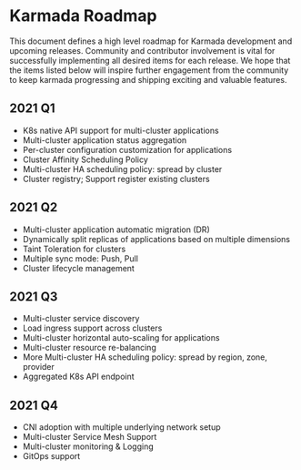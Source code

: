 # Karmada Roadmap

This document defines a high level roadmap for Karmada development and upcoming releases.
Community and contributor involvement is vital for successfully implementing all desired items for each release.
We hope that the items listed below will inspire further engagement from the community to keep karmada progressing and shipping exciting and valuable features.


## 2021 Q1
- K8s native API support for multi-cluster applications
- Multi-cluster application status aggregation
- Per-cluster configuration customization for applications
- Cluster Affinity Scheduling Policy
- Multi-cluster HA scheduling policy: spread by cluster
- Cluster registry; Support register existing clusters

## 2021 Q2
- Multi-cluster application automatic migration (DR)
- Dynamically split replicas of applications based on multiple dimensions
- Taint Toleration for clusters
- Multiple sync mode: Push, Pull
- Cluster lifecycle management

## 2021 Q3
- Multi-cluster service discovery
- Load ingress support across clusters
- Multi-cluster horizontal auto-scaling for applications
- Multi-cluster resource re-balancing
- More Multi-cluster HA scheduling policy: spread by region, zone, provider
- Aggregated K8s API endpoint

## 2021 Q4
- CNI adoption with multiple underlying network setup
- Multi-cluster Service Mesh Support
- Multi-cluster monitoring & Logging
- GitOps support
